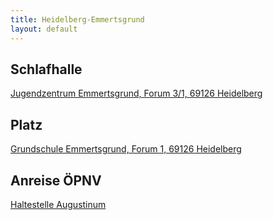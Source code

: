 ```yaml
---
title: Heidelberg-Emmertsgrund
layout: default
---
```


## Schlafhalle
[Jugendzentrum Emmertsgrund, Forum 3/1, 69126 Heidelberg](https://goo.gl/maps/VDTNEvG8KW92)

## Platz
[Grundschule Emmertsgrund, Forum 1, 69126 Heidelberg](https://goo.gl/maps/KMHFdjU7pbS2)

## Anreise ÖPNV
[Haltestelle Augustinum](www.vrn.de)
